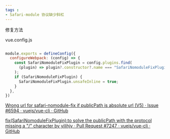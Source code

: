 ```yaml
---
tags : 
- Safari-module 协议缺少斜杠
---
```


修复方法

vue.config.js
```js

module.exports = defineConfig({
  configureWebpack: (config) => {
    const SafariNomoduleFixPlugin = config.plugins.find(
      (plugin) => plugin?.constructor?.name === "SafariNomoduleFixPlugin"
    );
    if (SafariNomoduleFixPlugin) {
      SafariNomoduleFixPlugin.unsafeInline = true;
    }
  },
})

```

[Wrong url for safari-nomodule-fix if publicPath is absolute url (V5) · Issue #6594 · vuejs/vue-cli · GitHub](https://github.com/vuejs/vue-cli/issues/6594#issuecomment-1102584491)

[fix(SafariNomoduleFixPlugin):to solve the publicPath with the protocol missing a "/" character by yilihjy · Pull Request #7247 · vuejs/vue-cli · GitHub](https://github.com/vuejs/vue-cli/pull/7247)